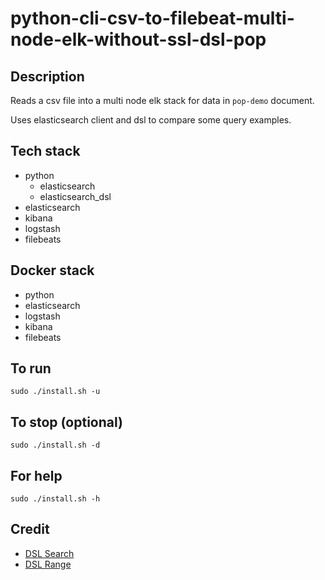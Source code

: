 # python-cli-csv-to-filebeat-multi-node-elk-without-ssl-dsl-pop

## Description
Reads a csv file into a multi node elk stack for data in `pop-demo` document.

Uses elasticsearch client and dsl to compare some query examples.

## Tech stack
- python
    - elasticsearch
    - elasticsearch_dsl
- elasticsearch
- kibana
- logstash
- filebeats

## Docker stack
- python
- elasticsearch
- logstash
- kibana
- filebeats

## To run
`sudo ./install.sh -u`

## To stop (optional)
`sudo ./install.sh -d`

## For help
`sudo ./install.sh -h`

## Credit
- [DSL Search](https://medium.com/@kartik.puri95/a-ninja-way-to-use-elasticsearch-with-python-40a1e841e859)
- [DSL Range](https://stackoverflow.com/questions/43368586/range-query-in-elasticsearch-dsl-by-integer-field)